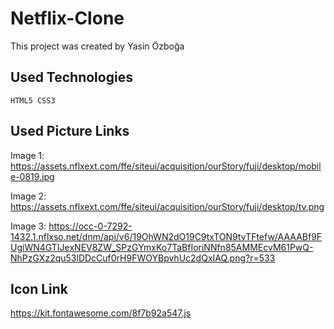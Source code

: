 # Netflix-Clone

This project was created by Yasin Özboğa

## Used Technologies

```
HTML5 CSS3
```

## Used Picture Links

Image 1: https://assets.nflxext.com/ffe/siteui/acquisition/ourStory/fuji/desktop/mobile-0819.jpg

Image 2: https://assets.nflxext.com/ffe/siteui/acquisition/ourStory/fuji/desktop/tv.png

Image 3: https://occ-0-7292-1432.1.nflxso.net/dnm/api/v6/19OhWN2dO19C9txTON9tvTFtefw/AAAABf9FUgiWN4GTIJexNEV8ZW_SPzGYmxKo7TaBfIoriNNfn85AMMEcvM61PwQ-NhPzGXz2qu53lDDcCuf0rH9FWOYBpvhUc2dQxIAQ.png?r=533

## Icon Link

https://kit.fontawesome.com/8f7b92a547.js
